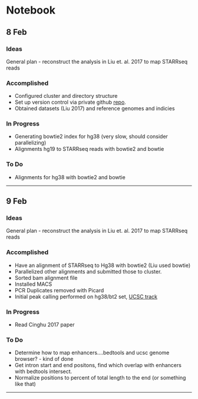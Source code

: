 # Notebook

## 8 Feb

### Ideas

General plan - reconstruct the analysis in Liu et. al. 2017 to map STARRseq reads


### Accomplished

- Configured cluster and directory structure
- Set up version control via private github [repo](http://www.github.com/ethanagbaker/BurgeLab). 
- Obtained datasets (Liu 2017) and reference genomes and indicies


### In Progress
- Generating bowtie2 index for hg38 (very slow, should consider parallelizing)
- Alignments hg19 to STARRseq reads with bowtie2 and bowtie

### To Do
- Alignments for hg38 with bowtie2 and bowtie

---
## 9 Feb

### Ideas

General plan - reconstruct the analysis in Liu et. al. 2017 to map STARRseq reads


### Accomplished

- Have an alignment of STARRseq to Hg38 with bowtie2 (Liu used bowtie)
- Parallelized other alignments and submitted those to cluster.
- Sorted bam alignment file
- Installed MACS
- PCR Duplicates removed with Picard
- Initial peak calling performed on hg38/bt2 set, [UCSC track](https://genome.ucsc.edu/cgi-bin/hgTracks?db=hg38&lastVirtModeType=default&lastVirtModeExtraState=&virtModeType=default&virtMode=0&nonVirtPosition=&position=chr1%3A602689-607258&hgsid=656347429_0B9Uw3JuWzzsR3SB5dTUISOEgldd)

### In Progress
- Read Cinghu 2017 paper

### To Do
- Determine how to map enhancers....bedtools and ucsc genome browser? - kind of done
- Get intron start and end positons, find which overlap with enhancers with bedtools intersect.
- Normalize positions to percent of total length to the end (or something like that)
---
